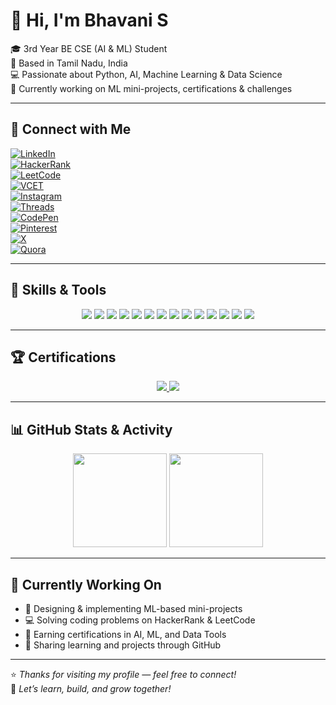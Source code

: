 # 👋 Hi, I'm Bhavani S

🎓 3rd Year BE CSE (AI & ML) Student  
📍 Based in Tamil Nadu, India  
💻 Passionate about Python, AI, Machine Learning & Data Science  
🌱 Currently working on ML mini-projects, certifications & challenges

---

## 🔗 Connect with Me

[![LinkedIn](https://img.shields.io/badge/LinkedIn-blue?style=for-the-badge&logo=linkedin)](https://www.linkedin.com/in/s-bhavani-5a2a26290)  
[![HackerRank](https://img.shields.io/badge/HackerRank-2EC866?style=for-the-badge&logo=hackerrank)](https://www.hackerrank.com/profile/bhavanisubraman3)  
[![LeetCode](https://img.shields.io/badge/LeetCode-FFA116?style=for-the-badge&logo=leetcode&logoColor=white)](https://leetcode.com/bhavanisubraman3)  
[![VCET](https://img.shields.io/badge/VCET-Profile-orange?style=for-the-badge)](https://vcet481.examly.io/profile)  
[![Instagram](https://img.shields.io/badge/Instagram-E4405F?style=for-the-badge&logo=instagram&logoColor=white)](https://www.instagram.com/bhavanisubramani49?igsh=cWxjYmp0YTBscng=)  
[![Threads](https://img.shields.io/badge/Threads-000000?style=for-the-badge&logo=threads&logoColor=white)](https://www.threads.net/@bhavanisubramani49)  
[![CodePen](https://img.shields.io/badge/CodePen-black?style=for-the-badge&logo=codepen&logoColor=white)](https://codepen.io/BhavaniSubramanian26)  
[![Pinterest](https://img.shields.io/badge/Pinterest-E60023?style=for-the-badge&logo=pinterest&logoColor=white)](https://pin.it/3L1bHMYYF)  
[![X](https://img.shields.io/badge/X-black?style=for-the-badge&logo=twitter&logoColor=white)](https://x.com/BhavaniS49?t=RsmqH3r7-7gUfTCOZMObfg&s=08)  
[![Quora](https://img.shields.io/badge/Quora-B92B27?style=for-the-badge&logo=quora&logoColor=white)](https://www.quora.com/profile/Bhavani-Subramani-2006)

---

## 🧠 Skills & Tools

<p align="center">
  <img src="https://img.shields.io/badge/Python-3776AB?style=for-the-badge&logo=python&logoColor=white"/>
  <img src="https://img.shields.io/badge/C-00599C?style=for-the-badge&logo=c&logoColor=white"/>
  <img src="https://img.shields.io/badge/Java-ED8B00?style=for-the-badge&logo=java&logoColor=white"/>
  <img src="https://img.shields.io/badge/SQL-005CDA?style=for-the-badge&logo=postgresql&logoColor=white"/>
  <img src="https://img.shields.io/badge/NumPy-013243?style=for-the-badge&logo=numpy&logoColor=white"/>
  <img src="https://img.shields.io/badge/Pandas-150458?style=for-the-badge&logo=pandas&logoColor=white"/>
  <img src="https://img.shields.io/badge/Scikit--Learn-F7931E?style=for-the-badge&logo=scikit-learn&logoColor=white"/>
  <img src="https://img.shields.io/badge/OpenCV-5C3EE8?style=for-the-badge&logo=opencv&logoColor=white"/>
  <img src="https://img.shields.io/badge/MediaPipe-0052BB?style=for-the-badge"/>
  <img src="https://img.shields.io/badge/Jupyter-F37626?style=for-the-badge&logo=jupyter&logoColor=white"/>
  <img src="https://img.shields.io/badge/SQLite-003B57?style=for-the-badge&logo=sqlite&logoColor=white"/>
  <img src="https://img.shields.io/badge/Git-F05032?style=for-the-badge&logo=git&logoColor=white"/>
  <img src="https://img.shields.io/badge/GitHub-181717?style=for-the-badge&logo=github&logoColor=white"/>
  <img src="https://img.shields.io/badge/VS%20Code-007ACC?style=for-the-badge&logo=visual-studio-code&logoColor=white"/>
</p>

---

## 🏆 Certifications



<p align="center">
  <a href="https://www.linkedin.com/in/s-bhavani-5a2a26290/details/certifications/" target="_blank">
    <img src="https://img.shields.io/badge/LinkedIn-Certified--MongoDB-green?style=for-the-badge&logo=linkedin&logoColor=white"/>
  </a>
  
  <a href="https://www.mygreatlearning.com/" target="_blank">
    <img src="https://img.shields.io/badge/Great%20Learning-Certificate-blue?style=for-the-badge&logo=google-classroom&logoColor=white"/>
  </a>
</p>

---

## 📊 GitHub Stats & Activity

<p align="center">
  <img src="https://github-readme-stats.vercel.app/api?username=Bhavanisubramani49&show_icons=true&theme=dark&border_radius=10" height="150"/>
  <img src="https://github-readme-activity-graph.vercel.app/graph?username=Bhavanisubramani49&theme=react-dark&hide_border=true" height="150"/>
</p>

---

## 🚀 Currently Working On

- 🤖 Designing & implementing ML-based mini-projects  
- 💻 Solving coding problems on HackerRank & LeetCode  
- 🧠 Earning certifications in AI, ML, and Data Tools  
- 📝 Sharing learning and projects through GitHub

---

⭐ *Thanks for visiting my profile — feel free to connect!*  
🌟 *Let’s learn, build, and grow together!*
